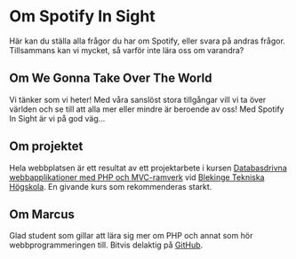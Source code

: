 # Om Spotify In Sight
Här kan du ställa alla frågor du har om Spotify, eller svara på andras frågor. Tillsammans kan vi mycket, så varför inte lära oss om varandra?

## Om We Gonna Take Over The World
Vi tänker som vi heter! Med våra sanslöst stora tillgångar vill vi ta över världen och se till att alla mer eller mindre är beroende av oss! Med Spotify In Sight är vi på god väg...

## Om projektet
Hela webbplatsen är ett resultat av ett projektarbete i kursen [Databasdrivna webbapplikationer med PHP och MVC-ramverk](http://dbwebb.se/phpmvc/) vid [Blekinge Tekniska Högskola](http://www.bth.se/). En givande kurs som rekommenderas starkt.

## Om Marcus
Glad student som gillar att lära sig mer om PHP och annat som hör webbprogrammeringen till. Bitvis delaktig på [GitHub](https://github.com/rcus/).
